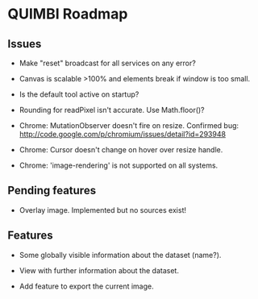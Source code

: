 # QUIMBI Roadmap


## Issues

- Make "reset" broadcast for all services on any error?

- Canvas is scalable >100% and elements break if window is too small.

- Is the default tool active on startup?

- Rounding for readPixel isn't accurate. Use Math.floor()?

- Chrome: MutationObserver doesn't fire on resize. Confirmed bug:
  http://code.google.com/p/chromium/issues/detail?id=293948

- Chrome: Cursor doesn't change on hover over resize handle.

- Chrome: 'image-rendering' is not supported on all systems.


## Pending features

- Overlay image. Implemented but no sources exist!


## Features

- Some globally visible information about the dataset (name?).

- View with further information about the dataset.

- Add feature to export the current image.